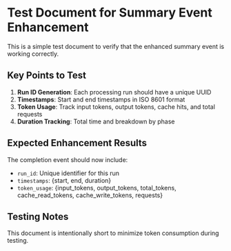 # Test Document for Summary Event Enhancement

This is a simple test document to verify that the enhanced summary event is working correctly.

## Key Points to Test

1. **Run ID Generation**: Each processing run should have a unique UUID
2. **Timestamps**: Start and end timestamps in ISO 8601 format
3. **Token Usage**: Track input tokens, output tokens, cache hits, and total requests
4. **Duration Tracking**: Total time and breakdown by phase

## Expected Enhancement Results

The completion event should now include:
- `run_id`: Unique identifier for this run
- `timestamps`: {start, end, duration}
- `token_usage`: {input_tokens, output_tokens, total_tokens, cache_read_tokens, cache_write_tokens, requests}

## Testing Notes

This document is intentionally short to minimize token consumption during testing.
